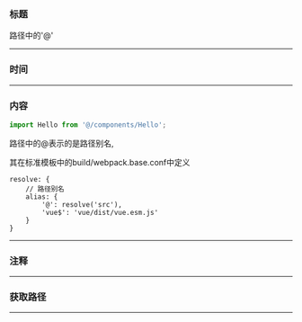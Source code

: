 ### 标题

路径中的'@'

---

### 时间



---

### 内容

```js
import Hello from '@/components/Hello';
```

路径中的@表示的是路径别名,

其在标准模板中的build/webpack.base.conf中定义

```
resolve: {
    // 路径别名
    alias: {
        '@': resolve('src'),
        'vue$': 'vue/dist/vue.esm.js'
    }
}
```

---

### 注释



---

### 获取路径



---



